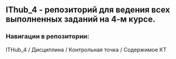 ## IThub_4 - репозиторий для ведения всех выполненных заданий на 4-м курсе.
### Навигации в репозитории:

ITHub_4 / Дисциплина / Контрольная точка / Содержимое КТ           
